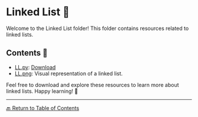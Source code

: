 # Linked List 📝

Welcome to the Linked List folder! This folder contains resources related to linked lists.

## Contents 📄

- [LL.py](LL.py): [Download](LL.py)
- [LL.png](LL.png): Visual representation of a linked list.

Feel free to download and explore these resources to learn more about linked lists. Happy learning! 🚀

---

[🔙 Return to Table of Contents](https://kernel-rb.github.io/CSLearningToolkit/)
